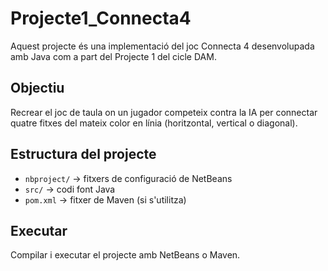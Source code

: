 # Projecte1_Connecta4

Aquest projecte és una implementació del joc Connecta 4 desenvolupada amb Java com a part del Projecte 1 del cicle DAM.

## Objectiu
Recrear el joc de taula on un jugador competeix contra la IA per connectar quatre fitxes del mateix color en línia (horitzontal, vertical o diagonal).

## Estructura del projecte
- `nbproject/` → fitxers de configuració de NetBeans  
- `src/` → codi font Java  
- `pom.xml` → fitxer de Maven (si s'utilitza)  

## Executar
Compilar i executar el projecte amb NetBeans o Maven.
